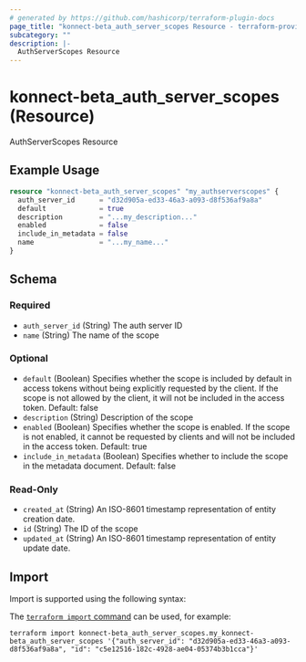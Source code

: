 ```yaml
---
# generated by https://github.com/hashicorp/terraform-plugin-docs
page_title: "konnect-beta_auth_server_scopes Resource - terraform-provider-konnect-beta"
subcategory: ""
description: |-
  AuthServerScopes Resource
---
```


# konnect-beta_auth_server_scopes (Resource)

AuthServerScopes Resource

## Example Usage

```terraform
resource "konnect-beta_auth_server_scopes" "my_authserverscopes" {
  auth_server_id      = "d32d905a-ed33-46a3-a093-d8f536af9a8a"
  default             = true
  description         = "...my_description..."
  enabled             = false
  include_in_metadata = false
  name                = "...my_name..."
}
```

<!-- schema generated by tfplugindocs -->
## Schema

### Required

- `auth_server_id` (String) The auth server ID
- `name` (String) The name of the scope

### Optional

- `default` (Boolean) Specifies whether the scope is included by default in access tokens without being explicitly requested by the client. If the scope is not allowed by the client, it will not be included in the access token. Default: false
- `description` (String) Description of the scope
- `enabled` (Boolean) Specifies whether the scope is enabled. If the scope is not enabled, it cannot be requested by clients and will not be included in the access token. Default: true
- `include_in_metadata` (Boolean) Specifies whether to include the scope in the metadata document. Default: false

### Read-Only

- `created_at` (String) An ISO-8601 timestamp representation of entity creation date.
- `id` (String) The ID of the scope
- `updated_at` (String) An ISO-8601 timestamp representation of entity update date.

## Import

Import is supported using the following syntax:

The [`terraform import` command](https://developer.hashicorp.com/terraform/cli/commands/import) can be used, for example:

```shell
terraform import konnect-beta_auth_server_scopes.my_konnect-beta_auth_server_scopes '{"auth_server_id": "d32d905a-ed33-46a3-a093-d8f536af9a8a", "id": "c5e12516-182c-4928-ae04-05374b3b1cca"}'
```
